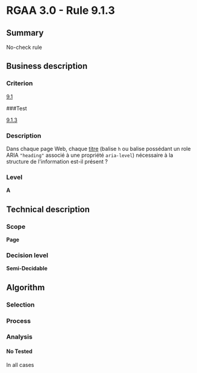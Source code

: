 # RGAA 3.0 -  Rule 9.1.3

## Summary

No-check rule

## Business description

### Criterion

[9.1](http://references.modernisation.gouv.fr/referentiel-technique-0#crit-9-1)

###Test

[9.1.3](http://disic.github.io/rgaa_referentiel_en/RGAA3.0_Criteria_English_version_v1.html#test-9-1-3)

### Description

Dans chaque page Web, chaque <a href="http://references.modernisation.gouv.fr/referentiel-technique-0#mTitre">titre</a> (balise `h` ou balise poss&eacute;dant un role ARIA `"heading"` associ&eacute; &agrave; une propri&eacute;t&eacute; `aria-level`) n&eacute;cessaire &agrave; la structure de l'information est-il pr&eacute;sent ?

### Level

**A**

## Technical description

### Scope

**Page**

### Decision level

**Semi-Decidable**

## Algorithm

### Selection

### Process

### Analysis

#### No Tested 

In all cases
